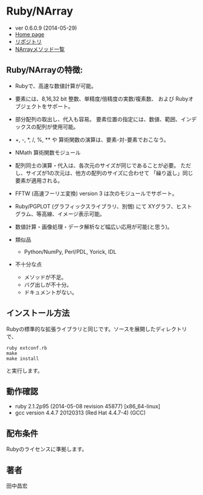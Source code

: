 # Ruby/NArray

* ver 0.6.0.9 (2014-05-29)
* [Home page](http://masa16.github.io/narray/index.ja.html)
* [リポジトリ](https://github.com/masa16/narray)
* [NArrayメソッド一覧](https://github.com/masa16/narray/blob/master/SPEC.ja.txt)

## Ruby/NArrayの特徴:

* Rubyで、高速な数値計算が可能。
* 要素には、8,16,32 bit 整数、単精度/倍精度の実数/複素数、
  および Rubyオブジェクトをサポート。
* 部分配列の取出し、代入も容易。
  要素位置の指定には、数値、範囲、インデックスの配列が使用可能。
* +, -, *, /, %, ** や 算術関数の演算は、要素-対-要素でおこなう。
* NMath 算術関数モジュール
* 配列同士の演算・代入は、各次元のサイズが同じであることが必要。
  ただし、サイズが1の次元は、他方の配列のサイズに合わせて
  「繰り返し」同じ要素が適用される。
* FFTW (高速フーリエ変換) version 3 は次のモジュールでサポート。
* Ruby/PGPLOT (グラフィックスライブラリ、別悃) にて
  XYグラフ、ヒストグラム、等高線、イメージ表示可能。
* 数値計算・画像処理・データ解析など幅広い応用が可能(と思う)。

* 類似品
  * Python/NumPy, Perl/PDL, Yorick, IDL

* 不十分な点
  * メソッドが不足。
  * バグ出しが不十分。
  * ドキュメントがない。

## インストール方法

Rubyの標準的な拡張ライブラリと同じです。ソースを展開したディレクトリで、

    ruby extconf.rb
    make
    make install

と実行します。

## 動作確認

* ruby 2.1.2p95 (2014-05-08 revision 45877) [x86_64-linux]
* gcc version 4.4.7 20120313 (Red Hat 4.4.7-4) (GCC)

## 配布条件

Rubyのライセンスに準拠します。

## 著者

田中昌宏
